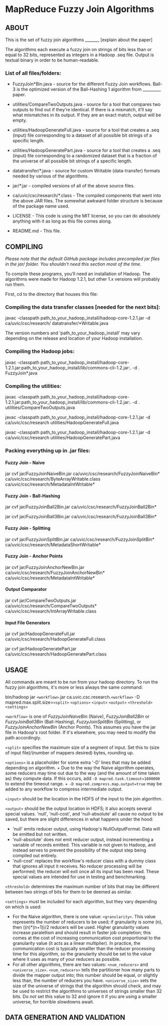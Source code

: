 # MapReduce Fuzzy Join Algorithms


## ABOUT

This is the set of fuzzy join algorithms _______ [explain about the paper]

The algorithms each execute a fuzzy join on strings of bits less than or equal to 32 bits, represented as integers in a Hadoop .seq file. Output is textual binary in order to be human-readable.

### List of all files/folders:

+ FuzzyJoin*Bin.java - source for the different Fuzzy Join workflows. Ball-3 is the optimized version of the Ball-Hashing 1 algorithm from _________ paper.

+ utilities/CompareTwoOutputs.java - source for a tool that compares two outputs to find out if they’re identical. If there is a mismatch, it’ll say what mismatches in its output. If they are an exact match, output will be empty. 
+ utilities/HadoopGenerateFull.java - source for a tool that creates a .seq (input) file corresponding to a dataset of all possible bit strings of a specific length.
+ utilities/HadoopGeneratePart.java - source for a tool that creates a .seq (input) file corresponding to a randomized dataset that is a fraction of the universe of all possible bit strings of a specific length.

+ datatransfer/*.java - source for custom Writable (data-transfer) formats needed by various of the algorithms.

+ jar/*.jar - compiled versions of all of the above source files.

+ ca/uvic/csc/research/*.class - The compiled components that went into the above JAR files. The somewhat awkward folder structure is because of the package name used.

+ LICENSE - This code is using the MIT license, so you can do absolutely anything with it as long as this file comes along.

+ README.md - This file.


## COMPILING
*Please note that the default GitHub package includes precompiled jar files in the jar/ folder. You shouldn't need this section most of the time.*

To compile these programs, you’ll need an installation of Hadoop. The algorithms were made for Hadoop 1.2.1, but other 1.x versions will probably run them.

First, cd to the directory that houses this file:

### Compiling the data transfer classes [needed for the next bits]:

javac -classpath path_to_your_hadoop_install/hadoop-core-1.2.1.jar -d ca/uvic/csc/research/ datatransfer/*Writable.java 

The version numbers and ‘path_to_your_hadoop_install’ may vary depending on the release and location of your Hadoop installation.


### Compiling the Hadoop jobs:

javac -classpath path_to_your_hadoop_install/hadoop-core-1.2.1.jar:path_to_your_hadoop_install/lib/commons-cli-1.2.jar:. -d . FuzzyJoin*.java


### Compiling the utilities:

javac -classpath path_to_your_hadoop_install/hadoop-core-1.2.1.jar:path_to_your_hadoop_install/lib/commons-cli-1.2.jar:. -d . utilities/CompareTwoOutputs.java

javac -classpath path_to_your_hadoop_install/hadoop-core-1.2.1.jar -d ca/uvic/csc/research utilities/HadoopGenerateFull.java

javac -classpath path_to_your_hadoop_install/hadoop-core-1.2.1.jar -d ca/uvic/csc/research utilities/HadoopGeneratePart.java

### Packing everything up in .jar files:

#### Fuzzy Join - Naive

jar cvf jar/FuzzyJoinNaiveBin.jar ca/uvic/csc/research/FuzzyJoinNaiveBin* ca/uvic/csc/research/ByteArrayWritable.class ca/uvic/csc/research/MetadataIntWritable* 

#### Fuzzy Join - Ball-Hashing

jar cvf jar/FuzzyJoinBall2Bin.jar ca/uvic/csc/research/FuzzyJoinBall2Bin*

jar cvf jar/FuzzyJoinBall3Bin.jar ca/uvic/csc/research/FuzzyJoinBall3Bin*

#### Fuzzy Join - Splitting

jar cvf jar/FuzzyJoinSplitBin.jar ca/uvic/csc/research/FuzzyJoinSplitBin* ca/uvic/csc/research/MetadataShortWritable* 

#### Fuzzy Join - Anchor Points

jar cvf jar/FuzzyJoinAnchorNewBin.jar ca/uvic/csc/research/FuzzyJoinAnchorNewBin* ca/uvic/csc/research/MetadataIntWritable* 

#### Output Comparator

jar cvf jar/CompareTwoOutputs.jar ca/uvic/csc/research/CompareTwoOutputs* ca/uvic/csc/research/IntArrayWritable.class

#### Input File Generators

jar cvf jar/HadoopGenerateFull.jar ca/uvic/csc/research/HadoopGenerateFull.class

jar cvf jar/HadoopGeneratePart.jar ca/uvic/csc/research/HadoopGeneratePart.class


## USAGE

All commands are meant to be run from your hadoop directory.
To run the fuzzy join algorithms, it's more or less always the same command:

bin/hadoop jar `<workflow>`.jar ca.uvic.csc.research.`<workflow>` -D mapred.max.split.size=`<split>` `<options>` `<input>` `<output>` `<threshold>` `<settings>`

`<workflow>` is one of _FuzzyJoinNaiveBin_ (Naive), _FuzzyJoinBall2Bin_ or _FuzzyJoinBall3Bin_ (Ball-Hashing), _FuzzyJoinSplitBin_ (Splitting), or _FuzzyJoinAnchorNewBin_ (Anchor Points). This assumes you have the jar file in Hadoop's root folder. If it's elsewhere, you may need to modify the path accordingly.

`<split>` specifies the maximum size of a segment of input. Set this to (size of input file)/(number of mappers desired) bytes, rounding up.

`<options>` is a placeholder for some extra '-D' lines that may be added depending on algorithm.
	+ Due to the way the Naive algorithm operates, some reducers may time out due to the way (and the amount of time taken as) they compute data. If this occurs, add `-D mapred.task.timeout=1800000` to extend the timeout range.
	+ `-D mapred.compress.map.output=true` may be added to any workflow to compress intermediate output.

`<input>` should be the location in the HDFS of the input to the join algorithm. 

`<output>` should be the output location in HDFS; it also accepts several special values. 'null', 'null-cost', and 'null-absolute' all cause no output to be saved, but there are slight differences in what happens under the hood:
+ 'null' emits reducer output, using Hadoop's NullOutputFormat. Data will be emitted but not written.
+ 'null-absolute' does _not_ emit reducer output, instead incrementing a variable of records emitted. This variable is not given to Hadoop, and instead serves to prevent the possibility of the output step being compiled out entirely.
+ 'null-cost' replaces the workflow's reducer class with a dummy class that ignores all input it receives. No reducer processing will be performed; the reducer will exit once all its input has been read.
	These special values are intended for use in testing and benchmarking.
	
`<threshold>` determines the maximum number of bits that may be different between two strings of bits for them to be deemed as similar.
	
`<settings>` must be included for each algorithm, but they vary depending on which is used:
+ For the Naive algorithm, there is one value: `<granularity>`. This value represents the number of reducers to be used; if granularity is some (n), then ((n)\*(n+1))/2 reducers will be used. Higher granularity values increase paralellism and should result in faster job completion; this comes at the cost of increasing communication cost proportional to the granularity value (it acts as a linear multiplier). In practice, the communication cost is typically smalller than the reducer processing time for this algorithm, so the granularity should be set to the value where it uses as many of your reducers as possible.
+ For all other algorithms, there are two values: `<num_reducers>` and `<universe_size>`. `<num_reducers>` tells the partitioner how many parts to divide the mapper output into; this number should be equal, or slightly less than, the number of reducers you have. `<universe_size>` sets the size of the universe of strings that the algorithm should check, and may be used to restrict the algorithms to universes of strings smaller than 32 bits. Do *not* set this value to 32 and ignore it if you are using a smaller universe, for horrible slowdowns await.	
	
	
## DATA GENERATION AND VALIDATION

